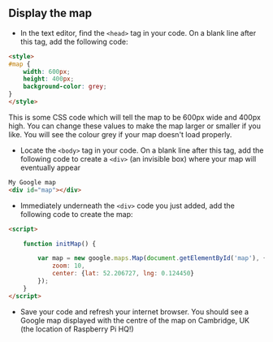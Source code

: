 ## Display the map

+ In the text editor, find the `<head>` tag in your code. On a blank line after this tag, add the following code:

```html
<style>
#map {
    width: 600px;
    height: 400px;
    background-color: grey;
}
</style>
```

This is some CSS code which will tell the map to be 600px wide and 400px high. You can change these values to make the map larger or smaller if you like. You will see the colour grey if your map doesn't load properly.

+ Locate the `<body>` tag in your code. On a blank line after this tag, add the following code to create a `<div>` (an invisible box) where your map will eventually appear

```html
My Google map
<div id="map"></div>
```

+ Immediately underneath the `<div>` code you just added, add the following code to create the map:

```html
<script>

    function initMap() {

        var map = new google.maps.Map(document.getElementById('map'), {
            zoom: 10,
            center: {lat: 52.206727, lng: 0.124450}
        });
    }
</script>
```

+ Save your code and refresh your internet browser. You should see a Google map displayed with the centre of the map on Cambridge, UK (the location of Raspberry Pi HQ!)
